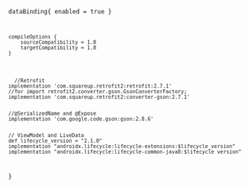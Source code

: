 
<code>



dataBinding{
enabled = true
}


    compileOptions {
        sourceCompatibility = 1.8
        targetCompatibility = 1.8
    }




      //Retrofit
    implementation 'com.squareup.retrofit2:retrofit:2.7.1'
    //for import retrofit2.converter.gson.GsonConverterFactory;
    implementation 'com.squareup.retrofit2:converter-gson:2.7.1'


    //@SerializedName and @Expose
    implementation 'com.google.code.gson:gson:2.8.6'


    // ViewModel and LiveData
    def lifecycle_version = "2.1.0"
    implementation "androidx.lifecycle:lifecycle-extensions:$lifecycle_version"
    implementation "androidx.lifecycle:lifecycle-common-java8:$lifecycle_version"
}

</code>





